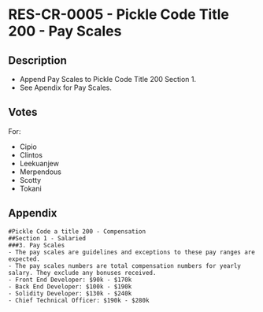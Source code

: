 # RES-CR-0005 - Pickle Code Title 200 - Pay Scales
## Description
- Append Pay Scales to Pickle Code Title 200 Section 1.
- See Apendix for Pay Scales.
## Votes
For:
-  Cipio
-  Clintos
-  Leekuanjew
-  Merpendous
-  Scotty
-  Tokani
## Appendix
``` 
#Pickle Code a title 200 - Compensation
##Section 1 - Salaried
###3. Pay Scales
- The pay scales are guidelines and exceptions to these pay ranges are expected.
- The pay scales numbers are total compensation numbers for yearly salary. They exclude any bonuses received.
- Front End Developer: $90k - $170k
- Back End Developer: $100k - $190k
- Solidity Developer: $130k - $240k
- Chief Technical Officer: $190k - $280k
```
